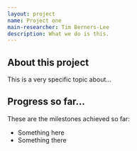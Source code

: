 ```yaml
---
layout: project
name: Project one
main-researcher: Tim Berners-Lee
description: What we do is this.
---
```


## About this project

This is a very specific topic about...


## Progress so far...

These are the milestones achieved so far:

- Something here
- Something there


